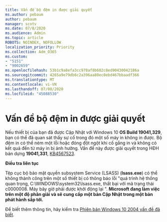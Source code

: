 ```yaml
---
title: Vấn đề bộ đệm in được giải quyết
ms.author: pebaum
author: pebaum
manager: scotv
ms.date: 07/8/2020
ms.audience: Admin
ms.topic: article
ROBOTS: NOINDEX, NOFOLLOW
localization_priority: Priority
ms.collection: Adm_O365
ms.custom:
- "5151"
- "9002659"
ms.openlocfilehash: 53b1c9a8efa3cc978af8b602c8ed90430042186a
ms.sourcegitcommit: 4265a9e79db6c2a396aa80ec0ebd467bbaadf366
ms.translationtype: MT
ms.contentlocale: vi-VN
ms.lasthandoff: 07/08/2020
ms.locfileid: "45088530"
---
```

# <a name="print-spooler-issue-is-resolved"></a>Vấn đề bộ đệm in được giải quyết

Nếu thiết bị của bạn đã được Cập Nhật với Windows 10 **OS Build 19041,329**, bạn có thể đã quan sát thấy sự cố trong đó một số máy in không in được. Bộ đệm in có thể ném một lỗi hoặc đóng đột ngột khi cố gắng in và không có kết quả đến từ máy in bị ảnh hưởng. Vấn đề này được giải quyết trong HĐH bản dựng **19041,331**, [KB4567523](https://support.microsoft.com/help/4567523/windows-10-update-kb4567523).  

**Điều tra liên tục**

Tệp cục bộ bảo mật quyền subsystem Service (LSASS) (**Isass.exe**) có thể không thành công trên một số thiết bị có thông báo lỗi "quá trình hệ thống quan trọng, C:\WINDOWS\system32\Isass.exe, thất bại với mã trạng thái c0000008. Máy bây giờ phải được khởi động lại ".  **Microsoft đang làm việc trên một độ phân giải và sẽ cung cấp một bản Cập Nhật trong một bản phát hành sắp tới.**

Để biết thêm thông tin, hãy kiểm tra [Phiên bản Windows 10 2004 vấn đề đã biết](https://docs.microsoft.com/windows/release-information/status-windows-10-2004#442msgdesc).